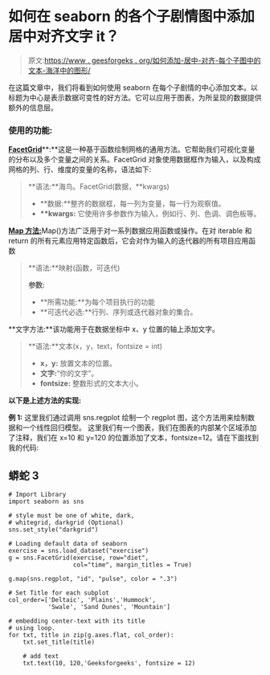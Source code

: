 # 如何在 seaborn 的各个子剧情图中添加居中对齐文字 it？

> 原文:[https://www . geesforgeks . org/如何添加-居中-对齐-每个子图中的文本-海洋中的图形/](https://www.geeksforgeeks.org/how-to-add-center-align-text-it-in-each-subplot-graph-in-seaborn/)

在这篇文章中，我们将看到如何使用 seaborn 在每个子剧情的中心添加文本。以标题为中心是表示数据可变性的好方法。它可以应用于图表，为所呈现的数据提供额外的信息层。

### 使用的功能:

[**FacetGrid**](https://www.geeksforgeeks.org/python-seaborn-facetgrid-method/)**:**这是一种基于函数绘制网格的通用方法。它帮助我们可视化变量的分布以及多个变量之间的关系。FacetGrid 对象使用数据框作为输入，以及构成网格的列、行、维度的变量的名称，语法如下:

> **语法:**海鸟。FacetGrid(数据，*\*kwargs)
> 
> *   **数据:**整齐的数据框，每一列为变量，每一行为观察值。
> *   **\*\*kwargs:** 它使用许多参数作为输入，例如行、列、色调、调色板等。

[**Map 方法:**](https://www.geeksforgeeks.org/python-map-function/)Map()方法广泛用于对一系列数据应用函数或操作。在对 iterable 和 return 的所有元素应用特定函数后，它会对作为输入的迭代器的所有项目应用函数

> **语法:**映射(函数，可迭代)
> 
> **参数:**
> 
> *   **所需功能:**为每个项目执行的功能
> *   **可迭代必选:**行列、序列或迭代器对象的集合。

**文字方法:**该功能用于在数据坐标中 x、y 位置的轴上添加文字。

> **语法:**文本(x，y，text，fontsize = int)
> 
> *   **x，y:** 放置文本的位置。
> *   **文字:**“你的文字”。
> *   **fontsize:** 整数形式的文本大小。

**以下是上述方法的实现:**

**例 1:** 这里我们通过调用 sns.regplot 绘制一个 regplot 图，这个方法用来绘制数据和一个线性回归模型。
这里我们有一个图表，我们在图表的内部某个区域添加了注释，我们在 x=10 和 y=120 的位置添加了文本，fontsize=12。请在下面找到我的代码:

## 蟒蛇 3

```
# Import Library
import seaborn as sns

# style must be one of white, dark,
# whitegrid, darkgrid (Optional)
sns.set_style("darkgrid") 

# Loading default data of seaborn
exercise = sns.load_dataset("exercise")
g = sns.FacetGrid(exercise, row="diet",
                  col="time", margin_titles = True)

g.map(sns.regplot, "id", "pulse", color = ".3")

# Set Title for each subplot
col_order=['Deltaic', 'Plains','Hummock',
           'Swale', 'Sand Dunes', 'Mountain']

# embedding center-text with its title
# using loop.
for txt, title in zip(g.axes.flat, col_order):
    txt.set_title(title)   

    # add text
    txt.text(10, 120,'Geeksforgeeks', fontsize = 12)
```